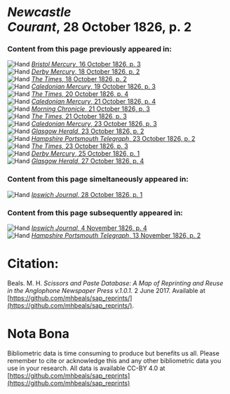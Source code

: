 # *Newcastle Courant*, 28 October 1826, p. 2  
  
### Content from this page previously appeared in:  
![Hand](http://scissorsandpaste.net/wp-content/uploads/2017/06/smallhandpointer.png) [*Bristol Mercury*, 16 October 1826, p. 3](https://mhbeals.github.io/sap_html/Bristol-Mercury/Bristol-Mercury-16-October-1826-p-3)  
![Hand](http://scissorsandpaste.net/wp-content/uploads/2017/06/smallhandpointer.png) [*Derby Mercury*, 18 October 1826, p. 2](https://mhbeals.github.io/sap_html/Derby-Mercury/Derby-Mercury-18-October-1826-p-2)  
![Hand](http://scissorsandpaste.net/wp-content/uploads/2017/06/smallhandpointer.png) [*The Times*, 18 October 1826, p. 2](https://mhbeals.github.io/sap_html/The-Times/The-Times-18-October-1826-p-2)  
![Hand](http://scissorsandpaste.net/wp-content/uploads/2017/06/smallhandpointer.png) [*Caledonian Mercury*, 19 October 1826, p. 3](https://mhbeals.github.io/sap_html/Caledonian-Mercury/Caledonian-Mercury-19-October-1826-p-3)  
![Hand](http://scissorsandpaste.net/wp-content/uploads/2017/06/smallhandpointer.png) [*The Times*, 20 October 1826, p. 4](https://mhbeals.github.io/sap_html/The-Times/The-Times-20-October-1826-p-4)  
![Hand](http://scissorsandpaste.net/wp-content/uploads/2017/06/smallhandpointer.png) [*Caledonian Mercury*, 21 October 1826, p. 4](https://mhbeals.github.io/sap_html/Caledonian-Mercury/Caledonian-Mercury-21-October-1826-p-4)  
![Hand](http://scissorsandpaste.net/wp-content/uploads/2017/06/smallhandpointer.png) [*Morning Chronicle*, 21 October 1826, p. 3](https://mhbeals.github.io/sap_html/Morning-Chronicle/Morning-Chronicle-21-October-1826-p-3)  
![Hand](http://scissorsandpaste.net/wp-content/uploads/2017/06/smallhandpointer.png) [*The Times*, 21 October 1826, p. 3](https://mhbeals.github.io/sap_html/The-Times/The-Times-21-October-1826-p-3)  
![Hand](http://scissorsandpaste.net/wp-content/uploads/2017/06/smallhandpointer.png) [*Caledonian Mercury*, 23 October 1826, p. 3](https://mhbeals.github.io/sap_html/Caledonian-Mercury/Caledonian-Mercury-23-October-1826-p-3)  
![Hand](http://scissorsandpaste.net/wp-content/uploads/2017/06/smallhandpointer.png) [*Glasgow Herald*, 23 October 1826, p. 2](https://mhbeals.github.io/sap_html/Glasgow-Herald/Glasgow-Herald-23-October-1826-p-2)  
![Hand](http://scissorsandpaste.net/wp-content/uploads/2017/06/smallhandpointer.png) [*Hampshire Portsmouth Telegraph*, 23 October 1826, p. 2](https://mhbeals.github.io/sap_html/Hampshire-Portsmouth-Telegraph/Hampshire-Portsmouth-Telegraph-23-October-1826-p-2)  
![Hand](http://scissorsandpaste.net/wp-content/uploads/2017/06/smallhandpointer.png) [*The Times*, 23 October 1826, p. 3](https://mhbeals.github.io/sap_html/The-Times/The-Times-23-October-1826-p-3)  
![Hand](http://scissorsandpaste.net/wp-content/uploads/2017/06/smallhandpointer.png) [*Derby Mercury*, 25 October 1826, p. 1](https://mhbeals.github.io/sap_html/Derby-Mercury/Derby-Mercury-25-October-1826-p-1)  
![Hand](http://scissorsandpaste.net/wp-content/uploads/2017/06/smallhandpointer.png) [*Glasgow Herald*, 27 October 1826, p. 4](https://mhbeals.github.io/sap_html/Glasgow-Herald/Glasgow-Herald-27-October-1826-p-4)  
  
### Content from this page simeltaneously appeared in:  
![Hand](http://scissorsandpaste.net/wp-content/uploads/2017/06/smallhandpointer.png) [*Ipswich Journal*, 28 October 1826, p. 1](https://mhbeals.github.io/sap_html/Ipswich-Journal/Ipswich-Journal-28-October-1826-p-1)  
  
### Content from this page subsequently appeared in:  
![Hand](http://scissorsandpaste.net/wp-content/uploads/2017/06/smallhandpointer.png) [*Ipswich Journal*, 4 November 1826, p. 4](https://mhbeals.github.io/sap_html/Ipswich-Journal/Ipswich-Journal-4-November-1826-p-4)  
![Hand](http://scissorsandpaste.net/wp-content/uploads/2017/06/smallhandpointer.png) [*Hampshire Portsmouth Telegraph*, 13 November 1826, p. 2](https://mhbeals.github.io/sap_html/Hampshire-Portsmouth-Telegraph/Hampshire-Portsmouth-Telegraph-13-November-1826-p-2)  


# Citation: 

Beals. M. H. *Scissors and Paste Database: A Map of Reprinting and Reuse in the Anglophone Newspaper Press v.1.0.1.* 2 June 2017. Available at [https://github.com/mhbeals/sap_reprints/](https://github.com/mhbeals/sap_reprints/). 

# Nota Bona

Bibliometric data is time consuming to produce but benefits us all. Please remember to cite or acknowledge this and any other bibliometric data you use in your research. All data is available CC-BY 4.0 at [https://github.com/mhbeals/sap_reprints](https://github.com/mhbeals/sap_reprints)